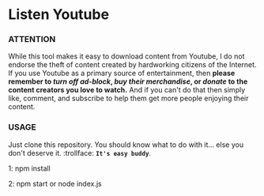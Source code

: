 # Listen Youtube

### ATTENTION

While this tool makes it easy to download content from Youtube, I do not endorse the theft of content created by hardworking citizens of the Internet. If you use Youtube as a primary source of entertainment, then **please remember to _turn off ad-block_, _buy their merchandise_, or _donate_ to the content creators you love to watch.** And if you can't do that then simply like, comment, and subscribe to help them get more people enjoying their content.


### USAGE

Just clone this repository. You should know what to do with it... else you don't deserve it. :trollface: **`It's easy buddy`**.

1: npm install

2: npm start or node index.js
